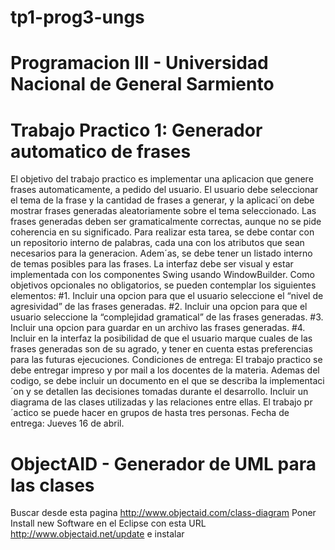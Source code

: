# tp1-prog3-ungs
# Programacion III - Universidad Nacional de General Sarmiento
# Trabajo Practico 1: Generador automatico de frases
El objetivo del trabajo practico es implementar una aplicacion que genere frases automaticamente,
a pedido del usuario. El usuario debe seleccionar el tema de la frase y la cantidad de
frases a generar, y la aplicaci´on debe mostrar frases generadas aleatoriamente sobre el tema
seleccionado.
Las frases generadas deben ser gramaticalmente correctas, aunque no se pide coherencia en
su significado. Para realizar esta tarea, se debe contar con un repositorio interno de palabras,
cada una con los atributos que sean necesarios para la generacion. Adem´as, se debe tener
un listado interno de temas posibles para las frases. La interfaz debe ser visual y estar
implementada con los componentes Swing usando WindowBuilder.
Como objetivos opcionales no obligatorios, se pueden contemplar los siguientes elementos:
#1. Incluir una opcion para que el usuario seleccione el “nivel de agresividad” de las frases generadas.
#2. Incluir una opcion para que el usuario seleccione la “complejidad gramatical” de las frases generadas.
#3. Incluir una opcion para guardar en un archivo las frases generadas.
#4. Incluir en la interfaz la posibilidad de que el usuario marque cuales de las frases generadas son de su agrado, y tener en cuenta estas preferencias para las futuras ejecuciones.
Condiciones de entrega: El trabajo practico se debe entregar impreso y por mail a los
docentes de la materia. Ademas del codigo, se debe incluir un documento en el que se
describa la implementaci´on y se detallen las decisiones tomadas durante el desarrollo. Incluir
un diagrama de las clases utilizadas y las relaciones entre ellas. El trabajo pr´actico se puede
hacer en grupos de hasta tres personas.
Fecha de entrega: Jueves 16 de abril.

# ObjectAID - Generador de UML para las clases
Buscar desde esta pagina http://www.objectaid.com/class-diagram
Poner Install new Software en el Eclipse con esta URL http://www.objectaid.net/update e instalar
